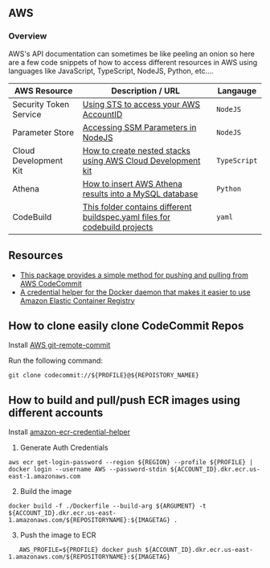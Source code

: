 ## AWS

### Overview

AWS's API documentation can sometimes be like peeling an onion so here are a few code snippets of how to access different resources in AWS using languages like JavaScript, TypeScript, NodeJS, Python, etc....

| AWS Resource           | Description / URL                                                                                                           | Langauge     |
| ---------------------- | --------------------------------------------------------------------------------------------------------------------------- | ------------ |
| Security Token Service | [Using STS to access your AWS AccountID](https://github.com/kaisewhite/AWS/tree/master/SecurityTokenService)                | `NodeJS`     |
| Parameter Store        | [Accessing SSM Parameters in NodeJS](https://github.com/kaisewhite/AWS/tree/master/SystemsManagerParameterStore)            | `NodeJS`     |
| Cloud Development Kit  | [How to create nested stacks using AWS Cloud Development kit](https://github.com/kaisewhite/AWS/tree/master/CDKNestedStack) | `TypeScript` |
| Athena                 | [How to insert AWS Athena results into a MySQL database]()                                                                  | `Python`     |
| CodeBuild              | [This folder contains different buildspec.yaml files for codebuild projects]()                                              | `yaml`       |

## Resources

- [This package provides a simple method for pushing and pulling from AWS CodeCommit](https://github.com/aws/git-remote-codecommit)
- [A credential helper for the Docker daemon that makes it easier to use Amazon Elastic Container Registry](https://github.com/awslabs/amazon-ecr-credential-helper)

## How to clone easily clone CodeCommit Repos

Install [AWS git-remote-commit](https://github.com/aws/git-remote-codecommit)

Run the following command:

```
git clone codecommit://${PROFILE}@${REPOISTORY_NAMEE}
```

## How to build and pull/push ECR images using different accounts

Install [amazon-ecr-credential-helper](https://github.com/awslabs/amazon-ecr-credential-helper)

1. Generate Auth Credentials

```
aws ecr get-login-password --region ${REGION} --profile ${PROFILE} | docker login --username AWS --password-stdin ${ACCOUNT_ID}.dkr.ecr.us-east-1.amazonaws.com
```

2. Build the image

```
docker build -f ./Dockerfile --build-arg ${ARGUMENT} -t ${ACCOUNT_ID}.dkr.ecr.us-east-1.amazonaws.com/${REPOSITORYNAME}:${IMAGETAG} .
```

3. Push the image to ECR

```
   AWS_PROFILE=${PROFILE} docker push ${ACCOUNT_ID}.dkr.ecr.us-east-1.amazonaws.com/${REPOSITORYNAME}:${IMAGETAG}
```
